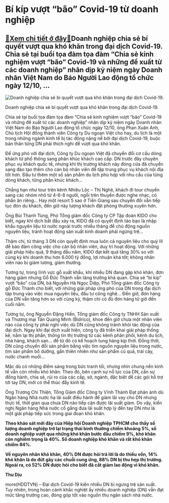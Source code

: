Bí kíp vượt “bão” Covid-19 từ doanh nghiệp
==========================================

[:gift:Xem chi tiết ở đây:gift:](https://hddtvn.com/bi-kip-vuot-bao-covid-19-tu-doanh-nghiep/)Doanh nghiệp chia sẻ bí quyết vượt qua khó khăn trong đại dịch Covid-19. Chia sẻ tại buổi tọa đàm tọa đàm “Chia sẻ kinh nghiệm vượt “bão” Covid-19 và những đề xuất từ các doanh nghiệp” nhân dịp kỷ niệm ngày Doanh nhân Việt Nam do Báo Người Lao động tổ chức ngày 12/10, …
------------------------------------------------------------------------------------------------------------------------------------------------------------------------------------------------------------------------------------------------------------------------------





![Doanh nghiệp chia sẻ bí quyết vượt qua khó khăn trong đại dịch Covid-19. ](https://hddtvn.com/wp-content/uploads/2021/01/4205_hinh_1.jpg "Doanh nghiệp chia sẻ bí quyết vượt qua khó khăn trong đại dịch Covid-19. ")


Doanh nghiệp chia sẻ bí quyết vượt qua khó khăn trong đại dịch Covid-19.



Chia sẻ tại buổi tọa đàm tọa đàm “Chia sẻ kinh nghiệm vượt “bão” Covid-19 và những đề xuất từ các doanh nghiệp” nhân dịp kỷ niệm ngày Doanh nhân Việt Nam do Báo Người Lao động tổ chức ngày 12/10, ông Phan Xuân Anh, Chủ tịch Hội đồng thành viên Công ty Du ngoạn Việt cho hay, du lịch là một trong những ngành kinh tế bị tác động nặng nề bởi đại dịch Covid-19, buộc bản thân từng DN phải thích nghi để vượt qua khó khăn.


Để ứng phó với đại dịch, Công ty Du ngoạn Việt đã chuyển đổi cơ cấu dòng khách từ phổ thông sang phân khúc khách cao cấp. DN trước đây chuyên phục vụ khách quốc tế, nhưng khi thị trường khách này đóng cửa đã chuyển sang đào tạo thêm cho cán bộ nhân viên để tập trung phục vụ khách nội địa tốt hơn. Đầu tư thêm một số sản phẩm du lịch phù hợp với nhu cầu của từng dòng khách, từng phân khúc khách…


Chẳng hạn như tour trên kênh Nhiêu Lộc – Thị Nghè, khách đi tour chuyển sang các nhóm nhỏ từ 4-6-8 người, ngồi trên thuyền được nghe nhạc, có phần ăn riêng… Hay một resort 5 sao ở Tiền Giang sau chuyển đổi vẫn tiếp tục đón du khách, đến giờ này lượng khách đặt phòng thường xuyên hơn.


Ông Bùi Thanh Tùng, Phó Tổng giám đốc Công ty CP Tập đoàn KIDO cho biết, ngay khi dịch bắt đầu xảy ra, KIDO đã có quyết định táo bạo là nhập khẩu nguyên liệu từ nước ngoài trước nhiều tháng để chủ động nguồn nguyên liệu, tránh hoạt động sản xuất kinh doanh phải ngừng trệ…


Thậm chí, từ tháng 3 DN còn quyết định mua luôn cả nguyên liệu cho quý III để bảo đảm công việc cho cán bộ nhân viên, duy trì hoạt động. Với những giải pháp hiệu quả, 9 tháng đầu năm, KIDO đạt kết quả tăng 30% so với cùng kỳ khi doanh thu hơn 6.000 tỷ đồng, lợi nhuận khá tốt; không nhân viên nào bị giảm lương, giảm thưởng.


Tương tự, trong lĩnh vực gỗ xuất khẩu, khi nhiều DN đang gặp khó khăn, đơn hàng giảm nhưng Gỗ Đức Thành vẫn tăng trưởng khả quan. Chia sẻ “bí kíp” vượt “bão” của DN, bà Nguyễn Hà Ngọc Diệp, Phó Tổng giám đốc Công ty gỗ Đức Thành cho biết, với những giải pháp ứng phó của DN trong đại dịch tập trung vào việc mua nguyên liệu, đầu tư công nghệ… Đến giờ, đơn hàng của DN vẫn tăng hơn so với cùng kỳ, thậm chí có đủ đơn hàng từ giờ đến cuối năm.


Tương tự, ông Nguyễn Đặng Hiến, Tổng giám đốc Công ty TNHH Sản xuất và Thương mại Tân Quang Minh (Bidrico), khoe đến giờ chưa một nhân viên nào của công ty phải nghỉ việc dù DN cũng không tránh khỏi tác động của đại dịch. Ngay khi đại dịch xuất hiện, công ty đã triển khai giải pháp thống kê, nắm lại thị phần, thông tin thị trường từ các kênh phân phối, kênh du lịch, nhà hàng, khách sạn… để từ đó có kế hoạch tung hàng kịp thời. Đồng thời, DN cũng chuyển đổi sản phẩm bằng việc tìm nguồn nguyên liệu trong nước, tìm sản phẩm bổ dưỡng, gần thiên nhiên như sản phẩm củ quả, trái cây, nước chanh muối…


Mặc dù có những điểm sáng trong bức tranh tối, nhưng nhìn chung nền kinh tế vẫn còn nhiều khó khăn. Theo đó, bên cạnh sự nỗ lực của DN, cần sự đồng hành, chia sẻ, rủi ro của các cấp, sở, ngành, đặc biệt để các gói hỗ trợ tới tay DN, mới có thể thúc đẩy kinh tế.


Ông Trương Chí Thiện, Tổng Giám đốc Công ty Vĩnh Thành Đạt phản ánh dù Ngân hàng Nhà nước hạ lãi suất điều hành để giảm lãi vay cho DN nhưng thực tế, thời gian qua chưa DN nào tiếp cận được lãi suất giảm. Do vậy, kiến nghị Ngân hàng Nhà nước cố gắng đưa lãi suất hợp lý đến tay DN như là một giải pháp tiếp sức trong giai đoạn khó khăn.






**Theo khảo sát mới đây của Hiệp hội Doanh nghiệp TPHCM cho thấy số lượng doanh nghiệp trở lại trạng thái bình thường chiếm khoảng 5%, số doanh nghiệp vượt qua những khó khăn bước đầu chiếm 9%, khó khăn còn nghiêm trọng là 40%. Số doanh nghiệp khó khăn và rất khó khăn chiếm 84%.**


**Về nguyên nhân khó khăn, 40% DN được hỏi trả lời là do thiếu vốn, 14% khó khăn là do đứt gãy các chuỗi cung ứng, 88% DN bị thu hẹp thị trường. Ngoài ra, có 52% DN được hỏi cho biết đã cắt giảm lao động vì khó khăn.**







**Thu Dịu**



more(HDDTVN) – Đại dịch Covid-19 kiến nhiều DN bị ngưng trệ sản xuất. Tuy nhiên, trong hoàn cảnh khắc nghiệt ấy nhiều doanh nghiệp (DN) vẫn đạt mức tăng trưởng cao, đóng góp tốt vào nguồn thu ngân sách nhà nước.

